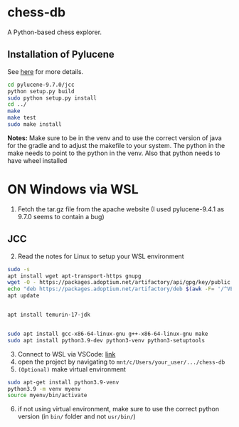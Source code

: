 # chess-db
A Python-based chess explorer.


## Installation of Pylucene

See [here](https://lucene.apache.org/pylucene/install.html) for more details.

```bash
cd pylucene-9.7.0/jcc
python setup.py build
sudo python setup.py install
cd ../
make
make test
sudo make install
```

__Notes:__ Make sure to be in the venv and to use the correct version of java for the gradle and to adjust the makefile to your system. The python in the make needs to point to the python in the venv. Also that python needs to have wheel installed


# ON Windows via WSL
1. Fetch the tar.gz file from the apache website (I used pylucene-9.4.1 as 9.7.0 seems to contain a bug)
## JCC
2. Read the notes for Linux to setup your WSL environment
```bash
sudo -s
apt install wget apt-transport-https gnupg
wget -O - https://packages.adoptium.net/artifactory/api/gpg/key/public | apt-key add -
echo "deb https://packages.adoptium.net/artifactory/deb $(awk -F= '/^VERSION_CODENAME/{print$2}' /etc/os-release) main" | tee /etc/apt/sources.list.d/adoptium.list
apt update


apt install temurin-17-jdk


sudo apt install gcc-x86-64-linux-gnu g++-x86-64-linux-gnu make
sudo apt install python3.9-dev python3-venv python3-setuptools

```

 
3. Connect to WSL via VSCode: [link](https://ruslanmv.com/blog/Python3-in-Windows-with-Ubuntu) 
4. open the project by navigating to `mnt/c/Users/your_user/.../chess-db`
5. `(Optional)` make virtual environment 
```bash	
sudo apt-get install python3.9-venv
python3.9 -m venv myenv
source myenv/bin/activate
```
6. if not using virtual environment, make sure to use the correct python version (in `bin/` folder and not `usr/bin/`)
